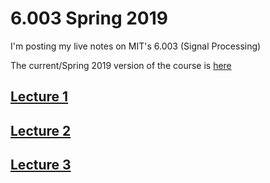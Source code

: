 
# 6.003 Spring 2019

I'm posting my live notes on MIT's 6.003 (Signal Processing)


The current/Spring 2019 version of the course is [here](https://sigproc.mit.edu/spring19)


## [Lecture 1](https://dwraft.github.io/Courses/6.003/Notes/Lecture1.html)


## [Lecture 2](https://dwraft.github.io/Courses/6.003/Notes/Lecture2.html)

## [Lecture 3](https://dwraft.github.io/Courses/6.003/Notes/Lecture3.html)